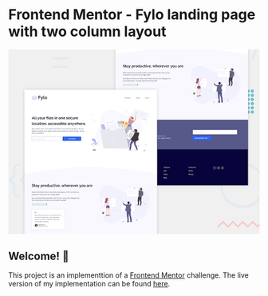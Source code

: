 # Frontend Mentor - Fylo landing page with two column layout

![Design preview for the Fylo landing page with two column layout challenge](./design/desktop-preview.jpg)

## Welcome! 👋

This project is an implementtion of a [Frontend Mentor](https://www.frontendmentor.io) challenge. The live version of my implementation can be found [here](https://frontend-mentor-fylo-landing.now.sh/).
